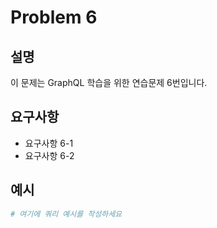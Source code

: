 # Problem 6

## 설명
이 문제는 GraphQL 학습을 위한 연습문제 6번입니다.

## 요구사항
- 요구사항 6-1
- 요구사항 6-2

## 예시
```graphql
# 여기에 쿼리 예시를 작성하세요
```

